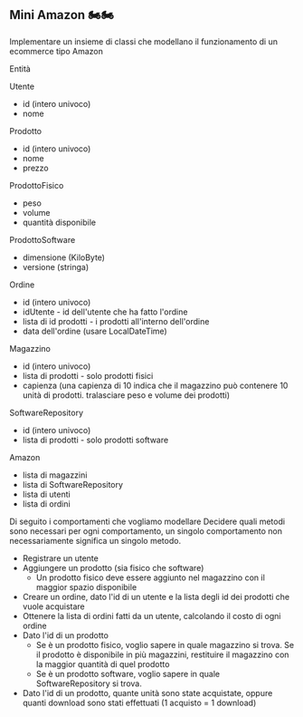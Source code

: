 ## Mini Amazon 🏍🏍


Implementare un insieme di classi che modellano il funzionamento di un ecommerce tipo Amazon

Entità

Utente
* id (intero univoco)
* nome


Prodotto
* id (intero univoco)
* nome
* prezzo

ProdottoFisico
* peso
* volume
* quantità disponibile

ProdottoSoftware
* dimensione (KiloByte)
* versione (stringa)


Ordine
* id (intero univoco)
* idUtente - id dell'utente che ha fatto l'ordine
* lista di id prodotti - i prodotti all'interno dell'ordine
* data dell'ordine (usare LocalDateTime)
  

Magazzino
* id (intero univoco)
* lista di prodotti - solo prodotti fisici
* capienza (una capienza di 10 indica che il magazzino può contenere 10 unità di prodotti. tralasciare peso e volume dei prodotti)

SoftwareRepository
* id (intero univoco)
* lista di prodotti - solo prodotti software



Amazon
* lista di magazzini
* lista di SoftwareRepository
* lista di utenti
* lista di ordini


Di seguito i comportamenti che vogliamo modellare
Decidere quali metodi sono necessari per ogni comportamento, un singolo comportamento non necessariamente significa un singolo metodo.


* Registrare un utente
* Aggiungere un prodotto (sia fisico che software)
  * Un prodotto fisico deve essere aggiunto nel magazzino con il maggior spazio disponibile
* Creare un ordine, dato l'id di un utente e la lista degli id dei prodotti che vuole acquistare
* Ottenere la lista di ordini fatti da un utente, calcolando il costo di ogni ordine
* Dato l'id di un prodotto
  * Se è un prodotto fisico, voglio sapere in quale magazzino si trova. Se il prodotto è disponibile in più magazzini, restituire il magazzino con la maggior quantità di quel prodotto
  * Se è un prodotto software, voglio sapere in quale SoftwareRepository si trova.
* Dato l'id di un prodotto, quante unità sono state acquistate, oppure quanti download sono stati effettuati (1 acquisto = 1 download)
